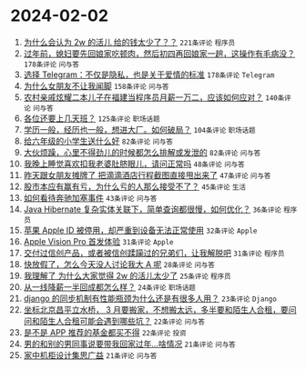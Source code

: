 # 2024-02-02

1. [为什么会认为 2w 的活儿 给的钱太少了？？](https://www.v2ex.com/t/1013672) `221条评论` `程序员`
1. [过年前，媳妇要先回娘家吃顿肉，然后初四再回娘家一趟，这操作有毛病没？](https://www.v2ex.com/t/1013563) `178条评论` `问与答`
1. [选择 Telegram：不仅是隐私，也是关于爱情的标准](https://www.v2ex.com/t/1013556) `178条评论` `Telegram`
1. [为什么女朋友不让我闻脚](https://www.v2ex.com/t/1013623) `158条评论` `问与答`
1. [农村亲戚炫耀二本儿子在福建当程序员月薪一万二，应该如何应对？](https://www.v2ex.com/t/1013644) `140条评论` `问与答`
1. [各位还要上几天班？](https://www.v2ex.com/t/1013559) `125条评论` `职场话题`
1. [学历一般，经历也一般，想进大厂。如何破局？](https://www.v2ex.com/t/1013625) `104条评论` `职场话题`
1. [给六年级的小学生送什么好](https://www.v2ex.com/t/1013570) `82条评论` `问与答`
1. [大伙烦躁，心里不得劲儿的时候都怎么排解或发泄的](https://www.v2ex.com/t/1013626) `82条评论` `问与答`
1. [我晚上睡觉喜欢扣我老婆肚脐眼儿，请问正常吗](https://www.v2ex.com/t/1013657) `48条评论` `问与答`
1. [昨天跟女朋友摊牌了 把滴滴酒店行程截图直接甩出来了](https://www.v2ex.com/t/1013558) `47条评论` `问与答`
1. [股市本应有赢有亏，为什么亏的人那么接受不了？](https://www.v2ex.com/t/1013666) `45条评论` `生活`
1. [如何看待奔驰加塞事件](https://www.v2ex.com/t/1013668) `43条评论` `问与答`
1. [Java Hibernate 复杂实体关联下，简单查询都很慢，如何优化？](https://www.v2ex.com/t/1013581) `36条评论` `程序员`
1. [苹果 Apple ID 被停用，却严重到设备无法正常使用](https://www.v2ex.com/t/1013730) `32条评论` `Apple`
1. [Apple Vision Pro 首发体验](https://www.v2ex.com/t/1013780) `31条评论` `Apple`
1. [交付过信创产品，或者被信创蹂躏过的兄弟们，让我解脱吧](https://www.v2ex.com/t/1013618) `31条评论` `程序员`
1. [快放假了，怎么今天没人讨论我大 A 呢](https://www.v2ex.com/t/1013667) `28条评论` `问与答`
1. [我理解了 为什么大家觉得 2w 的活儿太少了](https://www.v2ex.com/t/1013721) `25条评论` `程序员`
1. [从一线降薪一半回成都怎么样？](https://www.v2ex.com/t/1013694) `24条评论` `职场话题`
1. [django 的同步机制有性能瓶颈为什么还是有很多人用？](https://www.v2ex.com/t/1013560) `23条评论` `Django`
1. [坐标北京昌平立水桥， 3 月要搬家，不想搬太远，多半要和陌生人合租，要问问和陌生人合租可能会遇到哪些坑？](https://www.v2ex.com/t/1013725) `22条评论` `问与答`
1. [是不是 APP 推荐的基金都买不得](https://www.v2ex.com/t/1013661) `22条评论` `投资`
1. [男的和别的男同事说要带我回家过年…啥情况](https://www.v2ex.com/t/1013734) `21条评论` `问与答`
1. [家中机柜设计集思广益](https://www.v2ex.com/t/1013647) `21条评论` `问与答`
